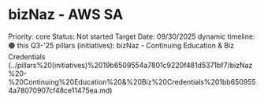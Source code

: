 # bizNaz - AWS SA

Priority: core
Status: Not started
Target Date: 09/30/2025
dynamic timeline: 🟠 this Q3-'25
pillars (initiatives): bizNaz - Continuing Education & Biz Credentials (../pillars%20(initiatives)%2019b6509554a7801c9220f481d5371bf7/bizNaz%20-%20Continuing%20Education%20&%20Biz%20Credentials%201bb6509554a78070907cf48ce11475ea.md)
